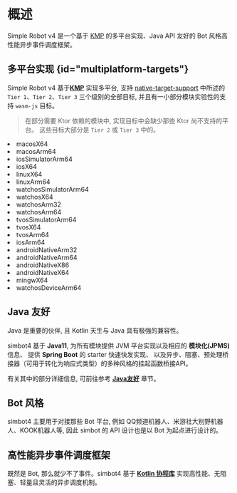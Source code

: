 # 概述

Simple Robot v4 是一个基于 [KMP](https://kotlinlang.org/docs/multiplatform.html)
的多平台实现、Java API 友好的 Bot 风格高性能异步事件调度框架。

## 多平台实现 {id="multiplatform-targets"}

Simple Robot v4 基于[**KMP**](https://kotlinlang.org/docs/multiplatform.html) 实现多平台, 
支持 [native-target-support](https://kotlinlang.org/docs/native-target-support.html)
中所述的 `Tier 1`、`Tier 2`、`Tier 3` 三个级别的全部目标, 
并且有一小部分模块实验性的支持 `wasm-js` 目标。

> 在部分需要 Ktor 依赖的模块中, 实现目标中会缺少那些 Ktor 尚不支持的平台。
> 这些目标大部分是 `Tier 2` 或 `Tier 3` 中的。

<procedure collapsible="true" title="支持目标列表">
<list>
<li>macosX64</li>
<li>macosArm64</li>
<li>iosSimulatorArm64</li>
<li>iosX64</li>

<li>linuxX64</li>
<li>linuxArm64</li>
<li>watchosSimulatorArm64</li>
<li>watchosX64</li>
<li>watchosArm32</li>
<li>watchosArm64</li>
<li>tvosSimulatorArm64</li>
<li>tvosX64</li>
<li>tvosArm64</li>
<li>iosArm64</li>

<li>androidNativeArm32</li>
<li>androidNativeArm64</li>
<li>androidNativeX86</li>
<li>androidNativeX64</li>
<li>mingwX64</li>
<li>watchosDeviceArm64</li>
</list>
</procedure>

## Java 友好

Java 是重要的伙伴, 且 Kotlin 天生与 Java 具有极强的兼容性。

simbot4 基于 **Java11**, 为所有模块提供 JVM 平台实现以及相应的 **模块化(JPMS)** 信息、
提供 **Spring Boot** 的 starter 快速快发实现、
以及异步、阻塞、预处理桥接器（可用于转化为响应式类型）的多种风格的挂起函数桥接API。

有关其中的部分详细信息, 可前往参考 [**Java友好**](java-friendly.md) 章节。

## Bot 风格

simbot4 主要用于对接那些 Bot 平台, 例如 QQ频道机器人、米游社大别野机器人、KOOK机器人等, 
因此 simbot 的 API 设计也是以 Bot 为起点进行设计的。

## 高性能异步事件调度框架

既然是 Bot, 那么就少不了事件。simbot4 基于 [**Kotlin 协程库**](https://kotlinlang.org/docs/coroutines-overview.html)
实现高性能、无阻塞、轻量且灵活的异步调度机制。